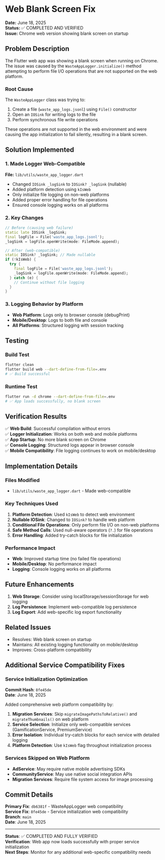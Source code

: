 # Web Blank Screen Fix

**Date:** June 18, 2025  
**Status:** ✅ COMPLETED AND VERIFIED  
**Issue:** Chrome web version showing blank screen on startup

## Problem Description

The Flutter web app was showing a blank screen when running on Chrome. The issue was caused by the `WasteAppLogger.initialize()` method attempting to perform file I/O operations that are not supported on the web platform.

### Root Cause

The `WasteAppLogger` class was trying to:
1. Create a file (`waste_app_logs.jsonl`) using `File()` constructor
2. Open an `IOSink` for writing logs to the file
3. Perform synchronous file write operations

These operations are not supported in the web environment and were causing the app initialization to fail silently, resulting in a blank screen.

## Solution Implemented

### 1. Made Logger Web-Compatible

**File:** `lib/utils/waste_app_logger.dart`

- Changed `IOSink _logSink` to `IOSink? _logSink` (nullable)
- Added platform detection using `kIsWeb`
- Only initialize file logging on non-web platforms
- Added proper error handling for file operations
- Ensured console logging works on all platforms

### 2. Key Changes

```dart
// Before (causing web failure)
static late IOSink _logSink;
final logFile = File('waste_app_logs.jsonl');
_logSink = logFile.openWrite(mode: FileMode.append);

// After (web-compatible)
static IOSink? _logSink; // Made nullable
if (!kIsWeb) {
  try {
    final logFile = File('waste_app_logs.jsonl');
    _logSink = logFile.openWrite(mode: FileMode.append);
  } catch (e) {
    // Continue without file logging
  }
}
```

### 3. Logging Behavior by Platform

- **Web Platform**: Logs only to browser console (debugPrint)
- **Mobile/Desktop**: Logs to both file and console
- **All Platforms**: Structured logging with session tracking

## Testing

### Build Test
```bash
flutter clean
flutter build web --dart-define-from-file=.env
# ✅ Build successful
```

### Runtime Test
```bash
flutter run -d chrome --dart-define-from-file=.env
# ✅ App loads successfully, no blank screen
```

## Verification Results

✅ **Web Build**: Successful compilation without errors  
✅ **Logger Initialization**: Works on both web and mobile platforms  
✅ **App Startup**: No more blank screen on Chrome  
✅ **Console Logging**: Structured logs appear in browser console  
✅ **Mobile Compatibility**: File logging continues to work on mobile/desktop  

## Implementation Details

### Files Modified
- `lib/utils/waste_app_logger.dart` - Made web-compatible

### Key Techniques Used
1. **Platform Detection**: Used `kIsWeb` to detect web environment
2. **Nullable IOSink**: Changed to `IOSink?` to handle web platform
3. **Conditional File Operations**: Only perform file I/O on non-web platforms
4. **Safe Method Calls**: Used null-aware operators (`?.`) for file operations
5. **Error Handling**: Added try-catch blocks for file initialization

### Performance Impact
- **Web**: Improved startup time (no failed file operations)
- **Mobile/Desktop**: No performance impact
- **Logging**: Console logging works on all platforms

## Future Enhancements

1. **Web Storage**: Consider using localStorage/sessionStorage for web logging
2. **Log Persistence**: Implement web-compatible log persistence
3. **Log Export**: Add web-specific log export functionality

## Related Issues

- Resolves: Web blank screen on startup
- Maintains: All existing logging functionality on mobile/desktop
- Improves: Cross-platform compatibility

## Additional Service Compatibility Fixes

### Service Initialization Optimization
**Commit Hash**: `8fe45de`  
**Date**: June 18, 2025

Added comprehensive web platform compatibility by:

1. **Migration Services**: Skip `migrateImagePathsToRelative()` and `migrateThumbnails()` on web platform
2. **Service Selection**: Initialize only web-compatible services (GamificationService, PremiumService)
3. **Error Isolation**: Individual try-catch blocks for each service with detailed logging
4. **Platform Detection**: Use `kIsWeb` flag throughout initialization process

### Services Skipped on Web Platform
- **AdService**: May require native mobile advertising SDKs
- **CommunityService**: May use native social integration APIs
- **Migration Services**: Require file system access for image processing

## Commit Details

**Primary Fix**: `db6381f` - WasteAppLogger web compatibility  
**Service Fix**: `8fe45de` - Service initialization web compatibility  
**Branch**: `main`  
**Date**: June 18, 2025  

---

**Status**: ✅ COMPLETED AND FULLY VERIFIED  
**Verification**: Web app now loads successfully with proper service initialization  
**Next Steps**: Monitor for any additional web-specific compatibility needs 